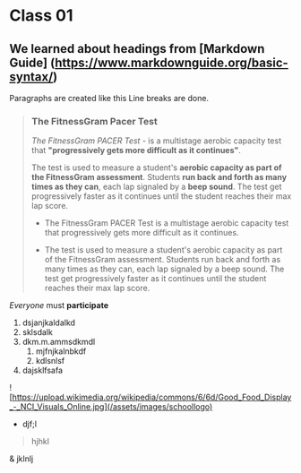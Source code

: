 # Class 01

## We learned about headings from [Markdown Guide] (https://www.markdownguide.org/basic-syntax/)

Paragraphs are created like this 
Line breaks are done.

>### **The FitnessGram Pacer Test**
>*The FitnessGram PACER Test* - is a multistage aerobic capacity test that **"progressively gets more difficult as it continues"**.
>
>The test is used to measure a student's **aerobic capacity as part of the FitnessGram assessment**. Students **run back and forth as many times as they can**, each lap signaled by a **beep sound**. The test get progressively faster as it continues until the student reaches their max lap score.
>>
> - The FitnessGram PACER Test is a multistage aerobic capacity test that progressively gets more difficult as it continues.
>
> - The test is used to measure a student's aerobic capacity as part of the FitnessGram assessment. Students run back and forth as many times as they can, each lap signaled by a beep sound. The test get progressively faster as it continues until the student reaches their max lap score.
>
*Everyone* must **participate** 

1. dsjanjkaldalkd
2. sklsdalk 
3. dkm.m.ammsdkmdl
   1. mjfnjkalnbkdf
   2. kdlsnlsf
4. dajsklfsafa

![https://upload.wikimedia.org/wikipedia/commons/6/6d/Good_Food_Display_-_NCI_Visuals_Online.jpg](/assets/images/schoollogo)

* djf;l

> hjhkl
>

& jklnlj
